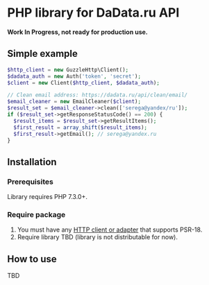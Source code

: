 # PHP library for DaData.ru API

**Work In Progress, not ready for production use.**

## Simple example

```php
$http_client = new GuzzleHttp\Client();
$dadata_auth = new Auth('token', 'secret');
$client = new Client($http_client, $dadata_auth);

// Clean email address: https://dadata.ru/api/clean/email/
$email_cleaner = new EmailCleaner($client);
$result_set = $email_cleaner->clean(['serega@yandex/ru']);
if ($result_set->getResponseStatusCode() == 200) {
  $result_items = $result_set->getResultItems();
  $first_result = array_shift($result_items);
  $first_result->getEmail(); // serega@yandex.ru
}
```

## Installation

### Prerequisites

Library requires PHP 7.3.0+.

### Require package

1. You must have any [HTTP client or adapter](http://docs.php-http.org/en/latest/clients.html) that supports PSR-18.
1. Require library TBD (library is not distributable for now).

## How to use

TBD
